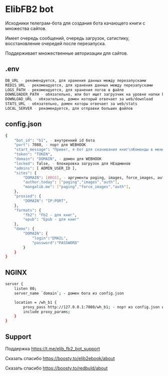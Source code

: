# ElibFB2 bot

Исходники телеграм-бота для создания бота качающего книги с множества сайтов.

Имеет очередь сообщений, очередь загрузок, сатистику, восстановление очередей после перезапуска.

Поддерживает множественные авторизации для сайтов.




## .env


```bash
DB_URL - рекомендуется, для хранения данных между перезапусками
REDIS_URL - рекомендуется, для хранения данных между перезапусками
LOGS_PATH - рекомендуется, для хранения логов в файле
DOWNLOADER_PATH - обязательно, или бот ищет загрузчик на уровне напки bot
DOWNLOAD_URL - обязательно, домен который отвечает за web/download
STATS_URL - обязательно, домен которы отвечает за web/stats
LOCAL_SERVER - рекомендуется, для отправки больших файлов
```

## config.json

```bash
{
	"bot_id": "b1", - внутренний id бота
	"port": 7080, - порт для WEBHOOK
	"start_message": "Привет, я бот для скачивания книг\nКоманды в меню", - сообщение команды start
	"token": "TOKEN",
	"domain": "DOMAIN", - домен для WEBHOOK
	"locked": false, - блокировка загрузок для НЕадминов
	"admins": [ ADMIN_USER_ID ],
	"sites": {
		"DOMAIN": [ARGS], - аргументы paging, images, force_images, auth
        "author.today": ["paging","images","auth"],
        "mangalib.me": ["paging","force_images","auth"],
	},
	"proxied": {
		"DOMAIN": "IP:PORT",
	},
	"formats": {
		"fb2": "Fb2 - для книг",
		"epub": "Epub - для книг"
	},
	"demo": {
		"DOMAIN": {
			"login":"EMAIL",
			"password":"PASSWORD"
		}
	}
}
```

## NGINX

```bash
server {
	listen 80;
	server_name `domain`; - домен бота из config.json

	location = /wh_b1 {
		proxy_pass http://127.0.0.1:7080/wh_b1; - порт из config.json и id бота из config.json
		include proxy_params;
	}
}
```


## Support

Поддержка https://t.me/elib_fb2_bot_support

Сказать спасибо https://boosty.to/elib2ebook/about

Сказать спасибо https://boosty.to/redbuld/about